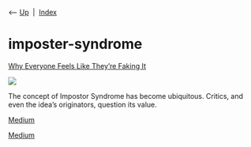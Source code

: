 <div class="nav">

⟵ [Up](index.html)  \|  [Index](index.html)

</div>

# imposter-syndrome

<div class="cards">

<div class="card">

<div class="card-title">

[Why Everyone Feels Like They’re Faking
It](https://www.newyorker.com/magazine/2023/02/13/the-dubious-rise-of-impostor-syndrome)

</div>

<div class="card-image">

[![](https://media.newyorker.com/photos/63da8774e2165d805363e63e/16:9/w_1280,c_limit/230213_r41863.jpg)](https://www.newyorker.com/magazine/2023/02/13/the-dubious-rise-of-impostor-syndrome)

</div>

The concept of Impostor Syndrome has become ubiquitous. Critics, and
even the idea’s originators, question its value.

</div>

<div class="card">

<div class="card-title">

[Medium](https://medium.com/the-mission/everybody-experiences-imposter-syndrome-strong-leaders-use-it-to-their-advantage-1f13345c286b%23.sluruio65)

</div>

</div>

<div class="card">

<div class="card-title">

[Medium](https://medium.com/the-mission/everybody-experiences-imposter-syndrome-strong-leaders-use-it-to-their-advantage-1f13345c286b%)

</div>

</div>

</div>
